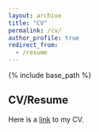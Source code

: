 ```yaml
---
layout: archive
title: "CV"
permalink: /cv/
author_profile: true
redirect_from:
  - /resume
---
```


{% include base_path %}

CV/Resume
------
Here is a [link]() to my CV.

